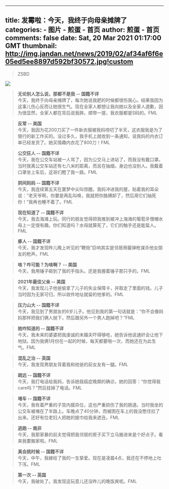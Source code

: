 
---
title: 发霉啦：今天，我终于向母亲摊牌了
categories: 
    - 图片
    - 煎蛋 - 首页
author: 煎蛋 - 首页
comments: false
date: Sat, 20 Mar 2021 01:17:00 GMT
thumbnail: http://img.jandan.net/news/2019/02/af34af6f6e05ed5ee8897d592bf30572.jpg!custom
---

<div>   
<blockquote><p>ZSBD</p></blockquote><img src="http://img.jandan.net/news/2019/02/af34af6f6e05ed5ee8897d592bf30572.jpg!custom" referrerpolicy="no-referrer"><blockquote><p>
<strong>无论别人怎么说，那都不是我 -- 国籍不详</strong><br>
今天，我终于向母亲摊牌了，每次她说我肥的时候都很伤我心。结果我因为这事儿伤心反而让她很生气。现在全家人都想让我向她以及全家人道歉，因为很显然，全家人都在背后说我胖。顺带一提，我衣服都是S码的。FML
</p></blockquote>
<blockquote><p>
<strong>反常 -- 美国</strong><br>
今天，我因为花200刀买了一件新衣服被我妈唠叨了半天，这衣服我是为了银行的新工作买的。没过多久，我手机上就收到一条通知，说我妈的内衣订单已经发货了。她买情趣内衣花了800刀！FML
</p></blockquote>
<blockquote><p>
<strong>公交狂人 -- 国籍不详</strong><br>
今天，我在公交车站被一人骂了，因为公交马上进站了，而我没有戴口罩。当时我离公交车站还有七八米的距离，而且在抽烟，身边也没别人。我戴着口罩坐上车后，这哥们瞪了我一路。FML
</p></blockquote>
<blockquote><p>
<strong>阴间妈妈 -- 国籍不详</strong><br>
今天，我连续第五天在噩梦中尖叫惊醒。我妈冲进我的屋，贴着我的耳朵说：“老天爷啊，你要是再乱叫唤，我就把你胳膊卸了，然后用它们抽死你！”我再也睡不着了。FML
</p></blockquote>
<blockquote><p>
<strong>现在知道了 -- 国籍不详</strong><br>
今天，我去海滩上玩。同行的朋友觉得把我推到被冲上海滩的葡萄牙僧帽水母上一定很有趣。你们知道吗？水母就算死了，它们的触手还是能蜇人。FML
</p></blockquote>
<blockquote><p>
<strong>瘆人 -- 国籍不详</strong><br>
今天，我才发现昨儿晚上听见的“鞭炮”巨响其实是邻居用霰弹枪谋杀他女朋友的枪声。FML
</p></blockquote>
<blockquote><p>
<strong>啥？咋可能？为啥啊？ -- 美国</strong><br>
今天，我用锤子砸到了我的手指头。还是我握着锤子那只手的。FML
</p></blockquote>
<blockquote><p>
<strong>2021年最佳父亲 -- 美国</strong><br>
今天，我发现儿子他爸偷拿了儿子的失业保障卡，并取走了里面的钱。儿子当时因为无家可归，所以收件地址就留的他爹的。FML
</p></blockquote>
<blockquote><p>
<strong>压力山大 -- 国籍不详</strong><br>
今天，我见到了男朋友的6岁儿子。他见到我的第一句话就是：“你不会像妈妈那样把我们俩人抛下，然后跟另外一个男人跑掉吧？”FML
</p></blockquote>
<blockquote><p>
<strong>她咋知道的 -- 国籍不详</strong><br>
今天，我未来的婆婆把我虔诚的未婚夫吓得够呛，她告诉他说通奸会让他下地狱。因为我俩1月份在一起的时候，每天都要啪一次，而她还在为此生气。FML
</p></blockquote>
<blockquote><p>
<strong>混乱之治 -- 英国</strong><br>
今天，我发现男朋友背着我和他爸的前女友有一腿。FML
</p></blockquote>
<blockquote><p>
<strong>疏远 -- 国籍不详</strong><br>
今天，我打电话给我妈，告诉她我癌症晚期的确诊。她的回答：“你觉得我care吗？”然后挂掉了电话。FML
</p></blockquote>
<blockquote><p>
<strong>堵车 -- 国籍不详</strong><br>
今天，我有着严重的子宫内膜异位，这也严重损伤了我的肠道。当时我坐的公交车被堵在了半路上。车晚点了40分钟，而被困在车上的我没憋住拉了出来。还好有位老妇人把她的披巾给我来遮丑。FML
</p></blockquote>
<blockquote><p>
<strong>逃跑 -- 南非</strong><br>
今天，我那家暴的前夫觉得把我邻居的房子买下立马搬进来是个好点子。看来我要搬家啦。FML
</p></blockquote>
<blockquote><p>
<strong>真会挑时候 -- 国籍不详</strong><br>
今天，中午，我嫁给了我的一生挚爱。现在是凌晨4点，我还在不停地上吐下泻。FML
</p></blockquote>
<blockquote><p>
<strong>第一次 -- 英国</strong><br>
今天，我破处了。我发现这玩意儿还没昨儿的晚饭爽呢。FML
</p></blockquote>  
</div>
            